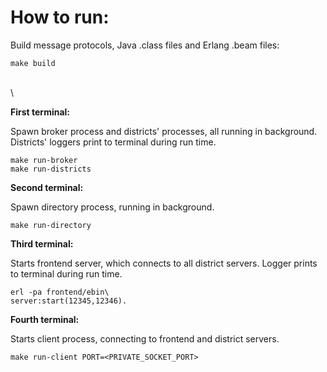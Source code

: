 # How to run:

Build message protocols, Java .class files and Erlang .beam files:

```
make build
```
\
\

**First terminal:**

Spawn broker process and districts' processes, all running in background.
Districts' loggers print to terminal during run time.

```
make run-broker
make run-districts
```


**Second terminal:**

Spawn directory process, running in background.

```make run-directory```


**Third terminal:**

Starts frontend server, which connects to all district servers.
Logger prints to terminal during run time.

```
erl -pa frontend/ebin\
server:start(12345,12346).
```


**Fourth terminal:**

Starts client process, connecting to frontend and district servers.

```
make run-client PORT=<PRIVATE_SOCKET_PORT>
```
